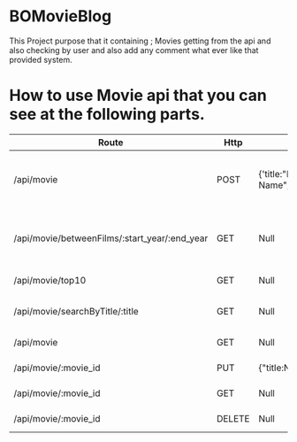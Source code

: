 # BOMovieBlog
This Project purpose that it containing ; Movies getting from the api and also checking by user and also add any comment what ever like  that provided system.

# How to use Movie api that you can see at the following parts.

|Route |Http|Post Data| Description|
|------|----|---------|------------|
|/api/movie|POST|{'title:"Movie Name","year":YEAR ...'}|To add film that you can use easily the process.|
|/api/movie/betweenFilms/:start_year/:end_year|GET|Null|Between start and end year will get films.|
|/api/movie/top10|GET|Null|Listed Top 10 films|
|/api/movie/searchByTitle/:title|GET|Null|To Bring with Title Film|
|/api/movie|GET|Null|Listing all films|
|/api/movie/:movie_id|PUT|{"title:NewMovieName,..."}|To Update the film|
|/api/movie/:movie_id|GET|Null|Get By Id the film.|
|/api/movie/:movie_id|DELETE|Null|Delete the film.|